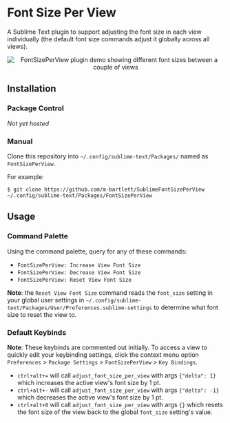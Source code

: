# Font Size Per View 

A Sublime Text plugin to support adjusting the font size in each view individually (the default font size commands adjust it globally across all views).

<p align="center">
    <img
      src="https://user-images.githubusercontent.com/85039141/199656442-d40ec686-1354-4e3f-b1a0-2faca32a38cb.gif"
      alt="FontSizePerView plugin demo showing different font sizes between a couple of views"
      title="FontSizePerView plugin demo"
    >
</p>

## Installation

### Package Control

*Not yet hosted*

### Manual

Clone this repository into `~/.config/sublime-text/Packages/` named as `FontSizePerView`.

For example:
```console
$ git clone https://github.com/m-bartlett/SublimeFontSizePerView ~/.config/sublime-text/Packages/FontSizePerView
```

## Usage

### Command Palette

Using the command palette, query for any of these commands:
- `FontSizePerView: Increase View Font Size`
- `FontSizePerView: Decrease View Font Size`
- `FontSizePerView: Reset View Font Size`

**Note**: the `Reset View Font Size` command reads the `font_size` setting in your global user settings in `~/.config/sublime-text/Packages/User/Preferences.sublime-settings` to determine what font size to reset the view to.

### Default Keybinds

**Note**: These keybinds are commented out initially. To access a view to quickly edit your keybinding settings, click the context menu option `Preferences` > `Package Settings` > `FontSizePerView` > `Key Bindings`.

- `ctrl+alt+=` will call `adjust_font_size_per_view` with args `{"delta": 1}` which increases the active view's font size by 1 pt.
- `ctrl+alt+-` will call `adjust_font_size_per_view` with args `{"delta": -1}` which decreases the active view's font size by 1 pt.
- `ctrl+alt+0` will call `adjust_font_size_per_view` with args `{}` which resets the font size of the view back to the global `font_size` setting's value.